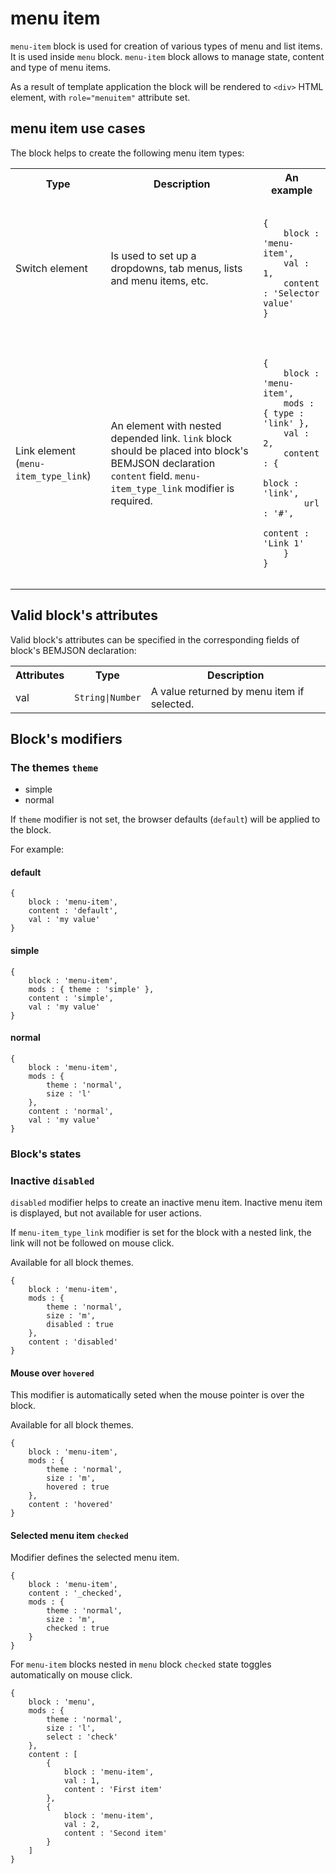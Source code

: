 # menu item

`menu-item` block is used for creation of various types of menu and list items. It is used inside `menu` block. `menu-item` block allows to manage state, content and type of menu items.

As a result of template application the block will be rendered to `<div>` HTML element, with `role="menuitem"` attribute set.


## menu item use cases

The block helps to create the following menu item types:

<table>
    <tr>
        <th>Type</th>
        <th>Description</th>
        <th>An example</th>
    </tr>
    <tr>
        <td>Switch element</td>
        <td>Is used to set up a dropdowns, tab menus, lists and menu items, etc.</td>
        <td>
            <pre><code>
{
    block : 'menu-item',
    val : 1,
    content : 'Selector value'
}
            </code></pre>
        </td>
    <tr>
        <td>Link element (<code>menu-item_type_link</code>)</td>
        <td>An element with nested depended link. <code>link</code> block should be placed into block's BEMJSON declaration <code>content</code> field. <code>menu-item_type_link</code> modifier is required.
        </td>
        <td>
            <pre><code>
{
    block : 'menu-item',
    mods : { type : 'link' },
    val : 2,
    content : {
        block : 'link',
        url : '#',
        content : 'Link 1'
    }
}
            </code></pre>
        </td>
    </tr>
</table>


## Valid block's attributes

Valid block's attributes can be specified in the corresponding fields of block's BEMJSON declaration:

<table>
    <tr>
        <th align="center">Attributes</th>
        <th align="center">Type</th>
        <th align="center">Description</th>
    </tr>
    <tr>
        <td>val</td>
        <td><code>String|Number</code></td>
        <td>A value returned by menu item if selected.</td>
    </tr>
</table>

## Block's modifiers

### The themes `theme`

 * simple
 * normal

If `theme` modifier is not set, the browser defaults (`default`) will be applied to the block.

For example:

#### default

```bemjson
{
    block : 'menu-item',
    content : 'default',
    val : 'my value'
}
```

#### simple

```bemjson
{
    block : 'menu-item',
    mods : { theme : 'simple' },
    content : 'simple',
    val : 'my value'
}
```

#### normal

```bemjson
{
    block : 'menu-item',
    mods : { 
        theme : 'normal', 
        size : 'l'
    },
    content : 'normal',
    val : 'my value'
}
```


### Block's states

### Inactive `disabled`

`disabled` modifier helps to create an inactive menu item. Inactive menu item is displayed, but not available for user actions.  

If `menu-item_type_link` modifier is set for the block with a nested link, the link will not be followed on mouse click.

Available for all block themes.

```bemjson
{
    block : 'menu-item',
    mods : { 
        theme : 'normal', 
        size : 'm', 
        disabled : true 
    },
    content : 'disabled'
}
```
    

#### Mouse over `hovered`

This modifier is automatically seted when the mouse pointer is over the block. 

Available for all block themes.

```bemjson
{
    block : 'menu-item',
    mods : { 
        theme : 'normal', 
        size : 'm', 
        hovered : true 
    },
    content : 'hovered'
}
```


#### Selected menu item `checked`

Modifier defines the selected menu item.

```bemjson
{
    block : 'menu-item',
    content : '_checked',
    mods : { 
        theme : 'normal', 
        size : 'm', 
        checked : true 
    }
}
```


For `menu-item` blocks nested in `menu` block `checked` state toggles automatically on mouse click. 

```bemjson
{
    block : 'menu',
    mods : { 
        theme : 'normal', 
        size : 'l',
        select : 'check'
    },
    content : [
        {
            block : 'menu-item',
            val : 1,
            content : 'First item'
        },
        {
            block : 'menu-item',
            val : 2,
            content : 'Second item'
        }
    ]
}
```
